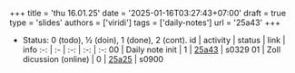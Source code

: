 +++
title = 'thu 16.01.25'
date = '2025-01-16T03:27:43+07:00'
draft = true
type = 'slides'
authors = ['viridi']
tags = ['daily-notes']
url = '25a43'
+++
<!-- more -->

+ Status: 0 (todo), &half; (doin), 1 (done), 2 (cont).
id | activity | status | link | info
:-: | :- | :-: | :-: | :-:
00 | Daily note init          | 1 | [25a43](/rusn/25a43) | s0329
01 | Zoll dicussion (online)  | 0 | [25a25](/rusn/25a25) | s0900
